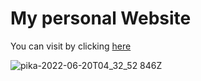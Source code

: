 # My personal Website

You can visit by clicking [here](https://dayardiyev.github.io/portfolio/)


![pika-2022-06-20T04_32_52 846Z](https://user-images.githubusercontent.com/92905923/174525824-6f5111ca-f912-448d-945c-6f970326ff01.png)
